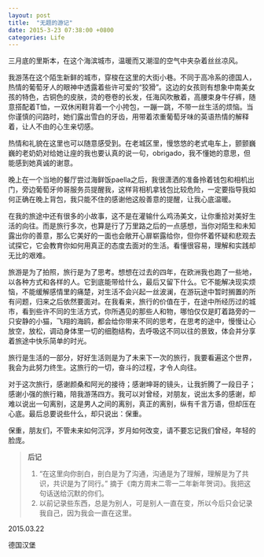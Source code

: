```yaml
---
layout: post
title:  "无题的游记"
date: 2015-3-23 07:38:00 +0800
categories: Life
---
```




三月底的里斯本，在这个海滨城市，温暖而又潮湿的空气中夹杂着丝丝凉风。



我游荡在这个陌生新鲜的城市，穿梭在这里的大街小巷。不同于高冷系的德国人，热情的葡萄牙人的眼神中透露着些许可爱的“狡猾”。这边的女孩则有想象中南美女孩的特色，古铜色的皮肤，烫的卷卷的长发，任海风吹散着，高腰束身牛仔裤，随意搭配着T恤，一双休闲鞋背着一个小挎包，一蹦一跳，不带一丝生活的烦恼。当你谨慎的问路时，她们露出雪白的牙齿，用带着浓重葡萄牙味的英语热情的解释着，让人不由的心生亲切感。



热情和礼貌在这里也可以随意感受到。在老城区里，慢悠悠的老式电车上，颤颤巍巍的老奶奶对给她让座的我也要认真的说一句，obrigado，我不懂她的意思，但能感到她真诚的谢意。



晚上在一个当地的餐厅尝过海鲜饭paella之后，我很潇洒的准备拎着钱包和相机出门，旁边葡萄牙帅哥服务员提醒我，这样背相机拿钱包比较危险，一定要指导我如何正确在晚上背包，我只能不住的感谢他这般善意的提醒，让我心底温暖。



在我的旅途中还有很多的小故事，这不是在灌输什么鸡汤美文，让你重拾对美好生活的向往。而是旅行多次，也算是行了万里路之后的一点感想，当你对陌生和未知露出你的善意，那么它美好的一面也会敞开心扉崭露给你，但你怀着怀疑和悲观去试探它，它会教育你如何用真正的态度去面对的生活。看懂很容易，理解和实践却无比的艰难。



旅游是为了拍照，旅行是为了思考。想想在过去的四年，在欧洲我也跑了一些地，以各种方式和各样的人。它到底能带给什么，最后又留下什么。它不能解决现实烦恼，不能缓解感情里的痛楚，对生活不会兴起一丝波澜，在游玩途中暂时搁置的所有问题，归来之后依然要面对。在我看来，旅行的价值在于，在途中所经历过的城市，看到些许不同的生活方式，你所遇见的那些人和物，哪怕仅仅是盯着路旁的一只安静的小猫，飞翔的海鸥，都会给你带来不同的思考，在思考的途中，慢慢让心放空，放松，调动身体里一切的细胞结构，去呼吸这不同以往的景致，体会并分享着旅途中快乐简单的时光。



旅行是生活的一部分，好好生活则是为了未来下一次的旅行，我要看遍这个世界，我会为此努力终生。这旅行的一切，奋斗的过程，才令人向往。



对于这次旅行，感谢颜桑和阿光的接待；感谢坤哥的镜头，让我折腾了一段日子；感谢小强的旅行箱，陪我游荡四方。我可以对曾经，对朋友，说出太多的感谢，却难以说出一句离别，这是男人之间的离别，真正的离别，纵有千言万语，但却压在心底。最后总要说些什么，却只说出：保重。



保重，朋友们，不管未来如何沉浮，岁月如何改变，请不要忘记我们曾经，年轻的脸庞。



> **后记**
>
> 1. “在这里向你剖白，剖白是为了沟通，沟通是为了理解，理解是为了共识，共识是为了同行。” 摘于《南方周末二零一二年新年贺词》。我把这句话送给沉默的你们。
> 2. 以前记录些东西，总是为别人，可是别人一直在变，所以今后只会记录我自己，因为我会一直在这里。



2015.03.22

德国汉堡

